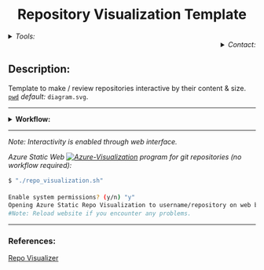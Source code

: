 <div align="center">
  <h1>Repository Visualization Template</h1>
</div>
<div class="yellow-bar"></div>

<Details> <Summary> <i>Tools:</i> </Summary>

##### Github Action:&nbsp;[![Repo-Visualization-Badge](https://img.shields.io/badge/Action-Visualization-020521?style=flat-square&logo=github&logoColor=white)](https://githubnext.com/projects/repo-visualization)<br>
##### Main Text-Editor:&nbsp;[![VSCode-Badge](https://img.shields.io/badge/VSCode-007ACC?style=flat&logo=visual-studio-code&logoColor=white)](https://code.visualstudio.com/)<br>
##### Languages:&nbsp;[![Markdown-Badge](https://img.shields.io/badge/Markdown-000000.svg?style=flat&logo=Markdown&logoColor=white)](https://www.markdownguide.org)[![yaml-Badge](https://img.shields.io/badge/YAML-000000?style=flat&logo=yaml&logoColor=red)](https://yaml.org) [![Bash](https://img.shields.io/badge/Bash-F05032.svg?style=flat&logo=GNU-Bash&logoColor=gray&color=black)](https://git-scm.com)<br>
##### Web-Interface:&nbsp;[![React-Badge](https://img.shields.io/badge/React-61DAFB?style=flat-square&logo=react&logoColor=black)](https://create-react-app.dev)&nbsp; [![Azure-Badge](https://img.shields.io/badge/Azure-0089D6?style=square&logo=microsoft-azure&logoColor=white)](https://azure.microsoft.com)<br>
##### Version Control:&nbsp;[![GitHub-Badge](https://img.shields.io/badge/GitHub-100000?style=flat&logo=github&logoColor=white)](https://github.com)&nbsp;[![Git-Badge](https://img.shields.io/badge/Git-F05032.svg?style=flat&logo=Git&logoColor=white)](https://git-scm.com)<br>
[![Git-Commands](https://img.shields.io/badge/Git%20Commands-gray?style=flat-square&logo=git&logoColor=white)](https://github.com/EstebanMqz/Git-Commands)<br>

##### License:&nbsp;[![Creative Commons BY 3.0](https://img.shields.io/badge/License-CC%20BY%203.0-a6811b.svg?style=square&logo=creative-commons&logoColor=white)](https://creativecommons.org/licenses/by/3.0/)
</Details>

<div align="right">
<Details>
<Summary> <i>Contact:</i> </Summary>

[<img width="40px" src="https://img.icons8.com/ios/50/0e55b3/resume-website.png">](https://estebanmqz.github.io/EstebanMqz/html/Resume.html)
[<img width="40px" src="https://img.icons8.com/?size=512&id=MR3dZdlA53te&format=png">](https://www.linkedin.com/in/esteban-m-653817205/)
[<img width="35px" src="https://img.icons8.com/color/452/whatsapp--v1.png">](https://tinyurl.com/2y86e2wa)
[<img width="40px" src="https://img.icons8.com/color/452/gmail-new.png">](mailto:emarquez1895@gmail.com)
[<img width="40px" src="https://cdn3d.iconscout.com/3d/free/thumb/free-github-6343501-5220956.png?f=webp">](https://github.com/EstebanMqz?tab=repositories)
[<img width="40px" src="https://img.icons8.com/color/452/gitlab.png">](https://gitlab.com/EstebanMqz)


</Details></div>

## **Description:**
Template to make / review repositories interactive by their content & size. <br>
[`pwd`](https://en.wikipedia.org/wiki/PWD) <i>default:</i> `diagram.svg`.

---

<Details>
<Summary> <b>Workflow:</b> </Summary>
<br>
<i>Setup workflow manually or use the following steps:</i><br><br>

1. Use this [`template`](https://github.com/EstebanMqz/repo-visualization/generate) to create a new repository.
2. Go to `Settings` tab in <u>repository</u> -> *Code and automation* $\rightarrow$ `Actions-General` <br>
<i>Workflow permissions</i> $\rightarrow$ `Read and write permissions` in *Workflow* section (<i>optional</i> ✔️ pull requests).<br>

<i><b>Note:</b> If diagram is not showing go to `Actions` tab in repository -> select last available `workflow run` -> `Re-run all jobs`.</i>
<br><br>

![diagram](https://github.com/EstebanMqz/repo-visualization/blob/main/diagram.svg)

<!-- Locally: <img src="diagram.svg" width="380" height="380"> -->

Triggered by <i>workflow runs</i> action or <i>pushes/pull</i> requests to main branch.

</Details>

--- 
<i>Note: Interactivity is enabled through web interface.</i>

<i> Azure Static Web [![Azure-Visualization](https://img.shields.io/badge/Repo-Visualization-010b38?style=square&logo=github&logoColor=black)](https://github.com/EstebanMqz/repo-visualization/blob/main/repo_visualization.sh) program for git repositories (no workflow required): </i>

```bash
$ "./repo_visualization.sh"

Enable system permissions? (y/n) "y"
Opening Azure Static Repo Visualization to username/repository on web browser...
#Note: Reload website if you encounter any problems.
```

</Details>

---
### **References:** 

[Repo Visualizer](https://github.com/githubocto/repo-visualizer) 

